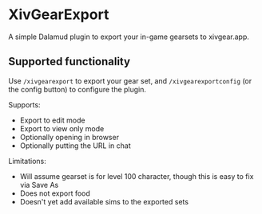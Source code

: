 # XivGearExport

A simple Dalamud plugin to export your in-game gearsets to xivgear.app.

## Supported functionality

Use `/xivgearexport` to export your gear set, and `/xivgearexportconfig` (or the config button) to configure the plugin.

Supports:
- Export to edit mode
- Export to view only mode
- Optionally opening in browser
- Optionally putting the URL in chat

Limitations:
- Will assume gearset is for level 100 character, though this is easy to fix via Save As
- Does not export food
- Doesn't yet add available sims to the exported sets
